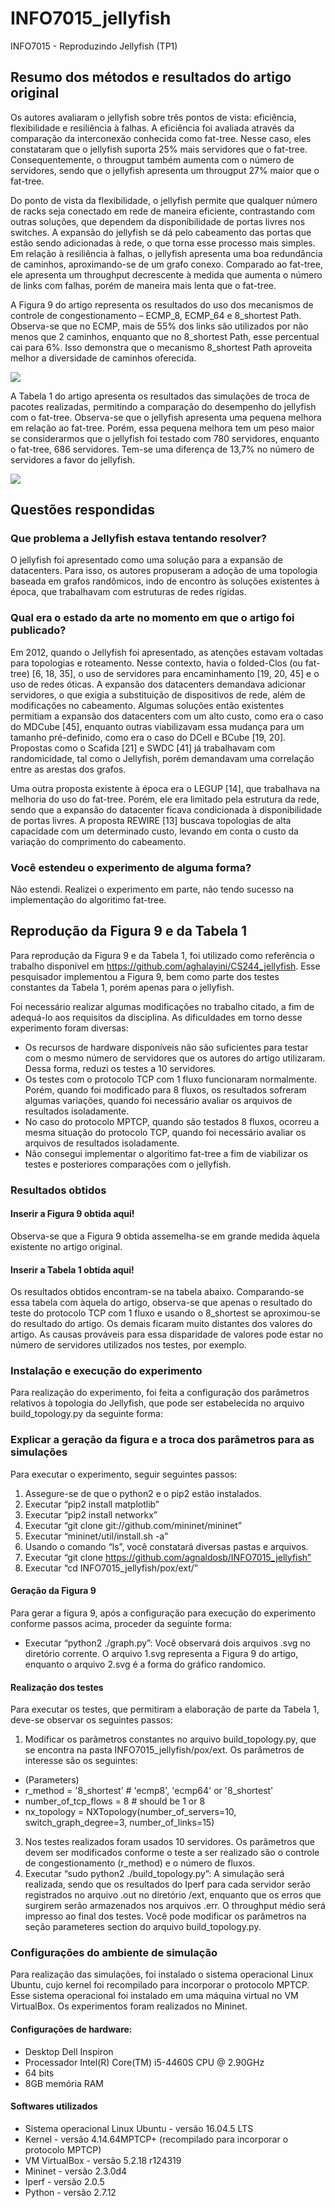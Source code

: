 # INFO7015_jellyfish
INFO7015 - Reproduzindo Jellyfish (TP1)

## Resumo dos métodos e resultados do artigo original

Os autores avaliaram o jellyfish sobre três pontos de vista: eficiência, flexibilidade e resiliência à falhas. A eficiência foi avaliada através da comparação da interconexão conhecida como fat-tree. Nesse caso, eles constataram que o jellyfish suporta 25% mais servidores que o fat-tree. Consequentemente, o througput também aumenta com o número de servidores, sendo que o jellyfish apresenta um througput 27% maior que o fat-tree.

Do ponto de vista da flexibilidade, o jellyfish permite que qualquer número de racks seja conectado em rede de maneira eficiente, contrastando com outras soluções, que dependem da disponibilidade de portas livres nos switches. A expansão do jellyfish se dá pelo cabeamento das portas que estão sendo adicionadas à rede, o que torna esse processo mais simples. Em relação à resiliência à falhas, o jellyfish apresenta uma boa redundância de caminhos, aproximando-se de um grafo conexo. Comparado ao fat-tree, ele apresenta um throughput decrescente à medida que aumenta o número de links com falhas, porém de maneira mais lenta que o fat-tree.

A Figura 9 do artigo representa os resultados do uso dos mecanismos de controle de congestionamento – ECMP_8, ECMP_64 e 8_shortest Path. Observa-se que no ECMP, mais de 55% dos links são utilizados por não menos que 2 caminhos, enquanto que no 8_shortest Path, esse percentual cai para 6%. Isso demonstra que o mecanismo 8_shortest Path aproveita melhor a diversidade de caminhos oferecida.

![](https://github.com/agnaldosb/INFO7015_jellyfish/blob/master/figures/Figura9.png)

A Tabela 1 do artigo apresenta os resultados das simulações de troca de pacotes realizadas, permitindo a comparação do desempenho do jellyfish com o fat-tree. Observa-se que o jellyfish apresenta uma pequena melhora em relação ao fat-tree. Porém, essa pequena melhora tem um peso maior se considerarmos que o jellyfish foi testado com 780 servidores, enquanto o fat-tree, 686 servidores. Tem-se uma diferença de 13,7% no número de servidores a favor do jellyfish.

![](https://github.com/agnaldosb/INFO7015_jellyfish/blob/master/figures/Tabela1.png)

## Questões respondidas

### Que problema a Jellyfish estava tentando resolver? 

O jellyfish foi apresentado como uma solução para a expansão de datacenters. Para isso, os autores propuseram a adoção de uma topologia baseada em grafos randômicos, indo de encontro às soluções existentes à época, que trabalhavam com estruturas de redes rígidas.

### Qual era o estado da arte no momento em que o artigo foi publicado?

Em 2012, quando o Jellyfish foi apresentado, as atenções estavam voltadas para topologias e roteamento. Nesse contexto, havia o folded-Clos (ou fat-tree) [6, 18, 35], o uso de servidores para encaminhamento [19, 20, 45] e o uso de redes óticas. A expansão dos datacenters demandava adicionar servidores, o que exigia a substituição de dispositivos de rede, além de modificações no cabeamento. Algumas soluções então existentes permitiam a expansão dos datacenters com um alto custo, como era o caso do MDCube [45], enquanto outras viabilizavam essa mudança para um tamanho pré-definido, como era o caso do DCell e BCube [19, 20]. Propostas como o Scafida [21] e SWDC [41] já trabalhavam com randomicidade, tal como o Jellyfish, porém demandavam uma correlação entre as arestas dos grafos.

Uma outra proposta existente à época era o LEGUP [14], que trabalhava na melhoria do uso do fat-tree. Porém, ele era limitado pela estrutura da rede, sendo que a expansão do datacenter ficava condicionada à disponibilidade de portas livres. A proposta REWIRE [13] buscava topologias de alta capacidade com um determinado custo, levando em conta o custo da variação do comprimento do cabeamento.

### Você estendeu o experimento de alguma forma? 

Não estendi. Realizei o experimento em parte, não tendo sucesso na implementação do algoritimo fat-tree.

## Reprodução da Figura 9 e da Tabela 1 

Para reprodução da Figura 9 e da Tabela 1, foi utilizado como referência o trabalho disponível em https://github.com/aghalayini/CS244_jellyfish. Esse pesquisador implementou a Figura 9, bem como parte dos testes constantes da Tabela 1, porém apenas para o jellyfish.

Foi necessário realizar algumas modificações no trabalho citado, a fim de adequá-lo aos requisitos da disciplina. As dificuldades em torno desse experimento foram diversas:
- Os recursos de hardware disponíveis não são suficientes para testar com o mesmo número de servidores que os autores do artigo utilizaram. Dessa forma, reduzi os testes a 10 servidores.
- Os testes com o protocolo TCP com 1 fluxo funcionaram normalmente. Porém, quando foi modificado para 8 fluxos, os resultados sofreram algumas variações, quando foi necessário avaliar os arquivos de resultados isoladamente.
- No caso do protocolo MPTCP, quando são testados 8 fluxos, ocorreu a mesma situação do protocolo TCP, quando foi necessário avaliar os arquivos de resultados isoladamente.
- Não consegui implementar o algoritimo fat-tree a fim de viabilizar os testes e posteriores comparações com o jellyfish.

### Resultados obtidos

#### Inserir a Figura 9 obtida aqui!

Observa-se que a Figura 9 obtida assemelha-se em grande medida àquela existente no artigo original.

#### Inserir a Tabela 1 obtida aqui!

Os resultados obtidos encontram-se na tabela abaixo. Comparando-se essa tabela com àquela do artigo, observa-se que apenas o resultado do teste do protocolo TCP com 1 fluxo e usando o 8_shortest se aproximou-se do resultado do artigo. Os demais ficaram muito distantes dos valores do artigo. As causas prováveis para essa disparidade de valores pode estar no número de servidores utilizados nos testes, por exemplo.


### Instalação e execução do experimento

Para realização do experimento, foi feita a configuração dos parâmetros relativos à topologia do Jellyfish, que pode ser estabelecida no arquivo build_topology.py da seguinte forma:

### Explicar a geração da figura e a troca dos parâmetros para as simulações

Para executar o experimento, seguir seguintes passos:

1. Assegure-se de que o python2 e o pip2 estão instalados.
2. Executar “pip2 install matplotlib”
3. Executar “pip2 install networkx”
4. Executar “git clone git://github.com/mininet/mininet”
5. Executar “mininet/util/install.sh -a”
7. Usando o comando “ls”, você constatará diversas pastas e arquivos.
8. Executar “git clone https://github.com/agnaldosb/INFO7015_jellyfish”
9. Executar “cd INFO7015_jellyfish/pox/ext/”

#### Geração da Figura 9

Para gerar a figura 9, após a configuração para execução do experimento conforme passos acima, proceder da seguinte forma:

-  Executar “python2 ./graph.py”: Você observará dois arquivos .svg no diretório corrente. O arquivo 1.svg representa a Figura 9 do artigo, enquanto o arquivo 2.svg é a forma do gráfico randomico.

#### Realização dos testes

Para executar os testes, que permitiram a elaboração de parte da Tabela 1, deve-se observar os seguintes passos:

1. Modificar os parâmetros constantes no arquivo build_topology.py, que se encontra na pasta INFO7015_jellyfish/pox/ext. Os parâmetros de interesse são os seguintes:

- (Parameters)
- r_method = '8_shortest' # 'ecmp8', 'ecmp64' or '8_shortest'
- number_of_tcp_flows = 8 # should be 1 or 8
- nx_topology = NXTopology(number_of_servers=10, switch_graph_degree=3, number_of_links=15)

3. Nos testes realizados foram usados 10 servidores. Os parãmetros que devem ser modificados conforme o teste a ser realizado são o controle de congestionamento (r_method) e o número de fluxos.
2. Executar “sudo python2 ./build_topology.py”: A simulação será realizada, sendo que os resultados do Iperf para cada servidor serão registrados no arquivo .out no diretório /ext, enquanto que os erros que surgirem serão armazenados nos arquivos .err. O throughput médio será impresso ao final dos testes. Você pode modificar os parâmetros na seção parameteres section do arquivo build_topology.py.

### Configurações do ambiente de simulação

Para realização das simulações, foi instalado o sistema operacional Linux Ubuntu, cujo kernel foi recompilado para incorporar o protocolo MPTCP. Esse sistema operacional foi instalado em uma máquina virtual no VM VirtualBox. Os experimentos foram realizados no Mininet.

#### Configurações de hardware:

- Desktop Dell Inspiron 
- Processador Intel(R) Core(TM) i5-4460S CPU @ 2.90GHz
- 64 bits
- 8GB memória RAM

#### Softwares utilizados

- Sistema operacional Linux Ubuntu - versão 16.04.5 LTS
- Kernel - versão 4.14.64MPTCP+ (recompilado para incorporar o protocolo MPTCP)
- VM VirtualBox - versão 5.2.18 r124319
- Mininet  - versão 2.3.0d4
- Iperf - versão 2.0.5
- Python - versão 2.7.12
